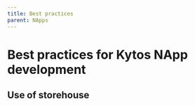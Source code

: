 ```yaml
---
title: Best practices
parent: NApps
---
```

Best practices for Kytos NApp development
=========================================

Use of storehouse
-----------------